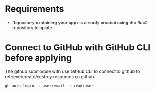 # Requirements
* Repository containing your apps is already created using the flux2 repository template.

# Connect to GitHub with GitHub CLI before applying
The github submodule with use GitHub CLI to connect to github to retrieve/create/destroy resources on github.
```bash
gh auth login -s user:email -s read:user
```